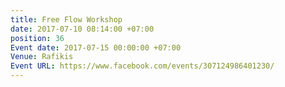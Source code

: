 ```yaml
---
title: Free Flow Workshop
date: 2017-07-10 08:14:00 +07:00
position: 36
Event date: 2017-07-15 00:00:00 +07:00
Venue: Rafikis
Event URL: https://www.facebook.com/events/307124986401230/
---
```


